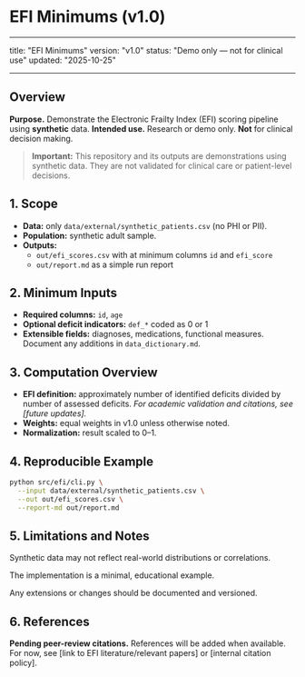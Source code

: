 # EFI Minimums (v1.0)

---

title: "EFI Minimums"
version: "v1.0"
status: "Demo only — not for clinical use"
updated: "2025-10-25"

---

## Overview

**Purpose.** Demonstrate the Electronic Frailty Index (EFI) scoring pipeline
using **synthetic** data.
**Intended use.** Research or demo only. **Not** for clinical decision making.

> **Important:** This repository and its outputs are demonstrations using
> synthetic data. They are not validated for clinical care or patient-level
> decisions.

## 1. Scope

- **Data:** only `data/external/synthetic_patients.csv` (no PHI or PII).
- **Population:** synthetic adult sample.
- **Outputs:**
  - `out/efi_scores.csv` with at minimum columns `id` and `efi_score`
  - `out/report.md` as a simple run report

## 2. Minimum Inputs

- **Required columns:** `id`, `age`
- **Optional deficit indicators:** `def_*` coded as 0 or 1
- **Extensible fields:** diagnoses, medications, functional measures.
  Document any additions in `data_dictionary.md`.

## 3. Computation Overview

- **EFI definition:** approximately number of identified deficits divided by
  number of assessed deficits.
  _For academic validation and citations, see [future updates]._
- **Weights:** equal weights in v1.0 unless otherwise noted.
- **Normalization:** result scaled to 0–1.

## 4. Reproducible Example

```bash
python src/efi/cli.py \
  --input data/external/synthetic_patients.csv \
  --out out/efi_scores.csv \
  --report-md out/report.md
```

## 5. Limitations and Notes

Synthetic data may not reflect real-world distributions or correlations.

The implementation is a minimal, educational example.

Any extensions or changes should be documented and versioned.

## 6. References

**Pending peer-review citations.** References will be added when available.
For now, see [link to EFI literature/relevant papers] or [internal citation policy].
